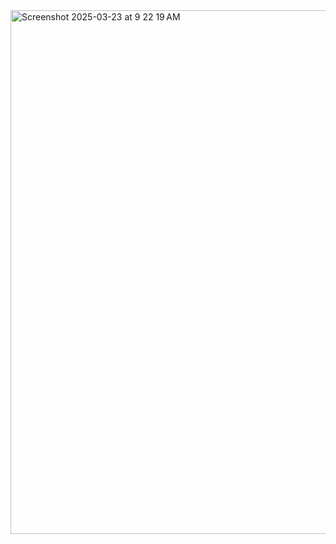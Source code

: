 <img width="838" alt="Screenshot 2025-03-23 at 9 22 19 AM" src="https://github.com/user-attachments/assets/ff1543ec-7e32-4f3e-b5b2-d013d91b694b" />
